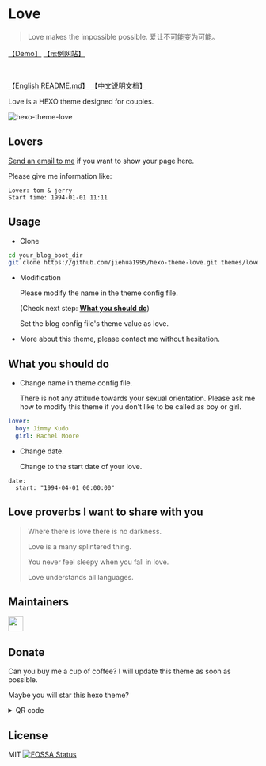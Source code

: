 # Love

> Love makes the impossible possible. 爱让不可能变为可能。


[【Demo】](https://one.jiehua1995.xyz/hexo-theme-love)
[【示例网站】](https://one.jiehua1995.xyz/hexo-theme-love)

</br>

[【English README.md】](https://github.com/jiehua1995/hexo-theme-love/wiki/English-README.md)
[【中文说明文档】](https://github.com/jiehua1995/hexo-theme-love/wiki/%E4%B8%AD%E6%96%87-README.md)

Love is a HEXO theme designed for couples.

![hexo-theme-love](https://cdn.jsdelivr.net/gh/jiehua1995/CDN@master/ImageHosing/20200520010416.png)

## Lovers

[Send an email to me](mailto:fdjiehua@gmail.com) if you want to show your page here.

Please give me information like:

```
Lover: tom & jerry
Start time: 1994-01-01 11:11
```

## Usage

- Clone

```bash
cd your_blog_boot_dir
git clone https://github.com/jiehua1995/hexo-theme-love.git themes/love
```

- Modification

  Please modify the name in the theme config file.

  (Check next step: **[What you should do](https://github.com/jiehua1995/hexo-theme-love/blob/master/README.md#what-you-should-do)**)

  Set the blog config file's theme value as love.

- More about this theme, please contact me without hesitation.

## What you should do 

- Change name in theme config file.

  There is not any attitude towards your sexual orientation. Please ask me how to modify this theme if you don't like to be called as boy or girl.

```yaml
lover:
  boy: Jimmy Kudo 
  girl: Rachel Moore
```

- Change date.

  Change to the start date of your love.

```yacas
date:
  start: "1994-04-01 00:00:00"
```

## Love proverbs I want to share with you

>  Where there is love there is no darkness.
>
> Love is a many splintered thing.
>
> You never feel sleepy when you fall in love.
> 
> Love understands all languages.

## Maintainers

<a href="https://github.com/jiehua1995"><img src="https://blog.jiehua1995.xyz/img/avatar.jpeg" height="30px"></img></a>

## Donate

Can you buy me a cup of coffee? I will update this theme as soon as possible.

Maybe you will star this hexo theme?

<details>
    <summary>QR code</summary>
    <img width="600" src="https://cdn.jsdelivr.net/gh/jiehua1995/CDN@master/ImageHosing/20200520024523.jpg" alt="sponsor">
</details>

## License
MIT
[![FOSSA Status](https://app.fossa.com/api/projects/git%2Bgithub.com%2Fjiehua1995%2Fhexo-theme-love.svg?type=shield)](https://app.fossa.com/projects/git%2Bgithub.com%2Fjiehua1995%2Fhexo-theme-love?ref=badge_shield)
